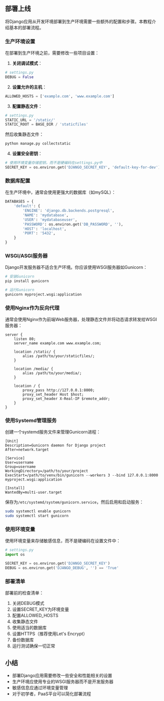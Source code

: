 ## 部署上线

将Django应用从开发环境部署到生产环境需要一些额外的配置和步骤。本教程介绍基本的部署流程。

### 生产环境设置

在部署到生产环境之前，需要修改一些项目设置：

1. **关闭调试模式**：

```python
# settings.py
DEBUG = False
```

2. **设置允许的主机**：

```python
ALLOWED_HOSTS = ['example.com', 'www.example.com']
```

3. **配置静态文件**：

```python
# settings.py
STATIC_URL = '/static/'
STATIC_ROOT = BASE_DIR / 'staticfiles'
```

然后收集静态文件：

```bash
python manage.py collectstatic
```

4. **设置安全密钥**：

```python
# 使用环境变量存储密钥，而不是硬编码在settings.py中
SECRET_KEY = os.environ.get('DJANGO_SECRET_KEY', 'default-key-for-dev')
```

### 数据库配置

在生产环境中，通常会使用更强大的数据库（如mySQL）：

```python
DATABASES = {
    'default': {
        'ENGINE': 'django.db.backends.postgresql',
        'NAME': 'mydatabase',
        'USER': 'mydatabaseuser',
        'PASSWORD': os.environ.get('DB_PASSWORD', ''),
        'HOST': 'localhost',
        'PORT': '5432',
    }
}
```

### WSGI/ASGI服务器

Django开发服务器不适合生产环境。你应该使用WSGI服务器如Gunicorn：

```bash
# 安装Gunicorn
pip install gunicorn

# 运行Gunicorn
gunicorn myproject.wsgi:application
```

### 使用Nginx作为反向代理

通常会使用Nginx作为前端Web服务器，处理静态文件并将动态请求转发给WSGI服务器：

```
server {
    listen 80;
    server_name example.com www.example.com;

    location /static/ {
        alias /path/to/your/staticfiles/;
    }

    location /media/ {
        alias /path/to/your/media/;
    }

    location / {
        proxy_pass http://127.0.0.1:8000;
        proxy_set_header Host $host;
        proxy_set_header X-Real-IP $remote_addr;
    }
}
```

### 使用Systemd管理服务

创建一个systemd服务文件来管理Gunicorn进程：

```
[Unit]
Description=Gunicorn daemon for Django project
After=network.target

[Service]
User=username
Group=username
WorkingDirectory=/path/to/your/project
ExecStart=/path/to/venv/bin/gunicorn --workers 3 --bind 127.0.0.1:8000 myproject.wsgi:application

[Install]
WantedBy=multi-user.target
```

保存为`/etc/systemd/system/gunicorn.service`，然后启用和启动服务：

```bash
sudo systemctl enable gunicorn
sudo systemctl start gunicorn
```

### 使用环境变量

使用环境变量来存储敏感信息，而不是硬编码在设置文件中：

```python
# settings.py
import os

SECRET_KEY = os.environ.get('DJANGO_SECRET_KEY')
DEBUG = os.environ.get('DJANGO_DEBUG', '') == 'True'
```

### 部署清单

部署前的检查清单：

1. 关闭DEBUG模式
2. 设置SECRET_KEY为环境变量
3. 配置ALLOWED_HOSTS
4. 收集静态文件
5. 使用适当的数据库
6. 设置HTTPS（推荐使用Let's Encrypt）
7. 备份数据库
8. 运行测试确保一切正常

## 小结

- 部署Django应用需要修改一些安全和性能相关的设置
- 生产环境应使用专业的WSGI服务器而不是开发服务器
- 敏感信息应通过环境变量管理
- 对于初学者，PaaS平台可以简化部署流程